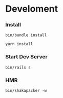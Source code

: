# Develoment

### Install

```
bin/bundle install
```

```
yarn install
```

### Start Dev Server

```
bin/rails s
```

### HMR

```
bin/shakapacker -w
```